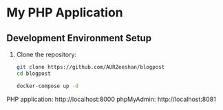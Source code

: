 # My PHP Application

## Development Environment Setup

1. Clone the repository:
   ```bash
   git clone https://github.com/AURZeeshan/blogpost
   cd blogpost

   docker-compose up -d

PHP application: http://localhost:8000
phpMyAdmin: http://localhost:8081

